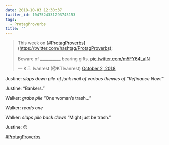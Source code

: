 ```yaml
---
date: 2018-10-03 12:30:37
twitter_id: 1047524331293745153
tags:
  - ProtagProverbs
title: ''
---
```


<blockquote class="twitter-tweet"><p lang="en" dir="ltr">This week on <a href="https://twitter.com/hashtag/ProtagProverbs?src=hash&amp;ref_src=twsrc%5Etfw">[#ProtagProverbs](https://twitter.com/hashtag/ProtagProverbs)</a>:<br><br>Beware of __________ bearing gifts. <a href="https://t.co/m5FY64LaIN">pic.twitter.com/m5FY64LaIN</a></p>&mdash; K.T. Ivanrest (@KTIvanrest) <a href="https://twitter.com/KTIvanrest/status/1047110469700542465?ref_src=twsrc%5Etfw">October 2, 2018</a></blockquote>
<script async src="https://platform.twitter.com/widgets.js" charset="utf-8"></script>

Justine: *slaps down pile of junk mail of various themes of “Refinance Now!”*

Justine: “Bankers.”

Walker: *grabs pile* “One woman’s trash…”

Walker: *reads one*

Walker: *slaps pile back down* “Might just be trash.”

Justine: 😑

[#ProtagProverbs](https://twitter.com/hashtag/ProtagProverbs)

